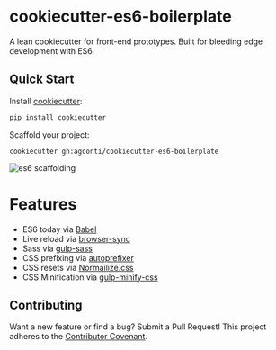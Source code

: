 # cookiecutter-es6-boilerplate
A lean cookiecutter for front-end prototypes. Built for bleeding edge development with ES6.

## Quick Start

Install [cookiecutter](https://github.com/audreyr/cookiecutter):
```bash
pip install cookiecutter
```

Scaffold your project:
```
cookiecutter gh:agconti/cookiecutter-es6-boilerplate
```

![es6 scaffolding](http://g.recordit.co/nWAar6XQCj.gif)

# Features

- ES6 today via [Babel](https://babeljs.io/)
- Live reload via [browser-sync](http://www.browsersync.io/)
- Sass via [gulp-sass](https://www.npmjs.com/package/gulp-sass)
- CSS prefixing via [autoprefixer](https://github.com/postcss/autoprefixer)
- CSS resets via [Normailize.css](https://necolas.github.io/normalize.css/)
- CSS Minification via [gulp-minify-css](https://www.npmjs.com/package/gulp-minify-css)

## Contributing
Want a new feature or find a bug? Submit a Pull Request! This project adheres to the [Contributor Covenant](http://contributor-covenant.org/version/1/2/0/).
